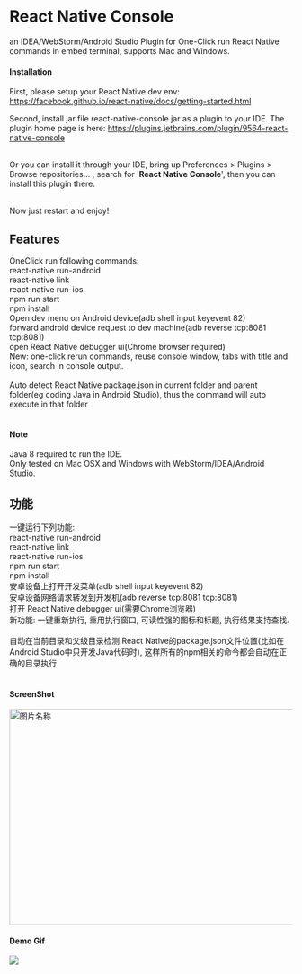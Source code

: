 # React Native Console
an IDEA/WebStorm/Android Studio Plugin for One-Click run React Native commands in embed terminal, supports Mac and Windows.

#### Installation
First, please setup your React Native dev env:
https://facebook.github.io/react-native/docs/getting-started.html

Second, install jar file react-native-console.jar as a plugin to your IDE.
The plugin home page is here: https://plugins.jetbrains.com/plugin/9564-react-native-console<br/><br/>

Or you can install it through your IDE, bring up  Preferences > Plugins > Browse repositories... , search for '**React Native Console**',
then you can install this plugin there.<br/><br/>

Now just restart and enjoy!

<h2>Features</h2>

OneClick run following commands:<br/>
react-native run-android<br/>
react-native link<br/>
react-native run-ios<br/>
npm run start<br/>
npm install<br/>
Open dev menu on Android device(adb shell input keyevent 82)<br/>
forward android device request to dev machine(adb reverse tcp:8081 tcp:8081)<br/>
open React Native debugger ui(Chrome browser required)<br/>
New: one-click rerun commands, reuse console window, tabs with title and icon, search in console output.<br/>
<br/>
Auto detect React Native package.json in current folder and parent folder(eg coding Java in Android Studio), thus the command will auto execute in that folder<br/>
<br/>



#### Note
Java 8 required to run the IDE.<br/>
Only tested on Mac OSX and Windows with WebStorm/IDEA/Android Studio.<br/>


<h2>功能</h2>
一键运行下列功能:<br/>
react-native run-android<br/>
react-native link<br/>
react-native run-ios<br/>
npm run start<br/>
npm install<br/>
安卓设备上打开开发菜单(adb shell input keyevent 82)<br/>
安卓设备网络请求转发到开发机(adb reverse tcp:8081 tcp:8081)<br/>
打开 React Native debugger ui(需要Chrome浏览器)<br/>
新功能: 一键重新执行, 重用执行窗口, 可读性强的图标和标题, 执行结果支持查找.<br/>
<br/>
自动在当前目录和父级目录检测 React Native的package.json文件位置(比如在Android Studio中只开发Java代码时), 这样所有的npm相关的命令都会自动在正确的目录执行<br/>
<br/>

#### ScreenShot

<img src="https://raw.githubusercontent.com/beansoftapp/react-native-console/master/screenshot/ReactNativeConsole.png" width="570" height="384" alt="图片名称" align=center />

#### Demo Gif
![](https://raw.githubusercontent.com/beansoftapp/react-native-console/master/screenshot/rnconsole.gif)


